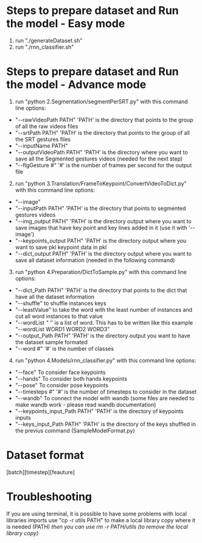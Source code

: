 # Steps to prepare dataset and Run the model - Easy mode

1. run "./generateDataset.sh" 
2. run "./rnn_classifier.sh"

# Steps to prepare dataset and Run the model - Advance mode

1. run "python 2.Segmentation/segmentPerSRT.py"  with this command line options:

  * "--rawVideoPath PATH"   	'PATH' is the directory that points to the group of all the raw videos files
  * "--srtPath PATH"		'PATH' is the directory that points to the group of all the SRT gestures files
  * "--inputName PATH" 
  * "--outputVideoPath PATH"   'PATH' is the directory where you want to save all the Segmented gestures videos (needed for the next step)
  * "--flgGesture #"           '#' is the number of frames per second for the output file

2. run "python 3.Translation/FrameToKeypoint/ConvertVideoToDict.py" with this command line options:

  * "--image"
  * "--inputPath PATH"		'PATH' is the directory that points to segmented gestures videos
  * "--img_output PATH"	'PATH' is the directory output where you want to save images that have key point and key lines added in it (use it with '--image')
  * "--keypoints_output PATH"	'PATH' is the directory output where you want to save pkl keypoint data in pkl
  * "--dict_output PATH"	'PATH' is the directory output where you want to save all dataset information (needed in the following command)


3. run "python 4.Preparation/DictToSample.py"  with this command line options:


  * "--dict_Path PATH"     	'PATH' is the directory that points to the dict that have all the dataset information
  * "--shuffle"		to shuffle instances keys
  * "--leastValue"		to take the word with the least number of instances and cut all word instances to that value 
  * "--wordList _"             '_' is a list of word. This has to be written like this example "--wordList WORD1 WORD2 WORD3" 
  * "--output_Path PATH"  	'PATH' is the directory output you want to have the dataset sample formated
  * "--word #" 		'#' is the number of classes

4. run "python 4.Models/rnn_classifier.py" with this command line options:

  * "--face"			To consider face keypoints 
  * "--hands"			To consider both hands keypoints
  * "--pose"			To consider pose keypoints
  * "--timesteps #"       	'#' is the number of timesteps to consider in the dataset
  * "--wandb"  		To connect the model with wandb (some files are needed to make wandb work - please read wandb documentation)
  * "--keypoints_input_Path PATH" 'PATH' is the directory of keypoints inputs  
  * "--keys_input_Path PATH"   'PATH' is the directory of the keys shuffled in the previus command (SampleModelFormat.py) 

# Dataset format

[batch][timestep][feauture]

# Troubleshooting

If you are using terminal, it is possible to have some problems with local libraries imports
use "cp -r utils PATH" to make a local library copy where it is needed (PATH)
*then you can use rm -r PATH/utils (to remove the local library copy)*

